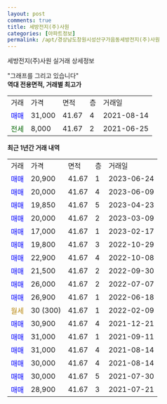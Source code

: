 ```yaml
---
layout: post
comments: true
title: 세방전지(주)사원
categories: [아파트정보]
permalink: /apt/경상남도창원시성산구가음동세방전지(주)사원
---
```


세방전지(주)사원 실거래 상세정보

<script type="text/javascript">
  google.charts.load('current', {'packages':['line', 'corechart']});
  google.charts.setOnLoadCallback(drawChart);

  function drawChart() {
    var data = new google.visualization.DataTable();
    data.addColumn('date', '거래일');
    data.addColumn('number', "매매");
    data.addColumn('number', "전세");
    data.addColumn('number', "전매");

    data.addRows([[new Date(Date.parse("2023-06-24")), 20900, null, null], [new Date(Date.parse("2023-06-09")), 20000, null, null], [new Date(Date.parse("2023-04-23")), 19850, null, null], [new Date(Date.parse("2023-03-09")), 20000, null, null], [new Date(Date.parse("2023-02-17")), 17000, null, null], [new Date(Date.parse("2022-10-29")), 19800, null, null], [new Date(Date.parse("2022-10-08")), 22900, null, null], [new Date(Date.parse("2022-09-30")), 21500, null, null], [new Date(Date.parse("2022-07-07")), 26000, null, null], [new Date(Date.parse("2022-06-18")), 26900, null, null], [new Date(Date.parse("2022-02-09")), null, null, null], [new Date(Date.parse("2021-12-21")), 30900, null, null], [new Date(Date.parse("2021-09-11")), 31000, null, null], [new Date(Date.parse("2021-08-14")), 31000, null, null], [new Date(Date.parse("2021-08-14")), 30000, null, null], [new Date(Date.parse("2021-07-30")), 30000, null, null], [new Date(Date.parse("2021-07-21")), 28900, null, null]]);

    var options = {
      hAxis: {
        format: 'yyyy/MM/dd'
      },    
      lineWidth: 0,
      pointsVisible: true,    
      title: '최근 1년간 유형별 실거래가 분포',
      legend: { position: 'bottom' }
    };

    var formatter = new google.visualization.NumberFormat({pattern:'###,###'} );
    formatter.format(data, 1);
    formatter.format(data, 2);
    
    setTimeout(function() {
        var chart = new google.visualization.LineChart(document.getElementById('columnchart_material'));
        chart.draw(data, (options));
        document.getElementById('loading').style.display = 'none';
    }, 200);
  }
</script>


<div id="loading" style="z-index:20; display: block; margin-left: 0px">"그래프를 그리고 있습니다"</div>
<div id="columnchart_material" style="width: 95%; margin-left: 0px; display: block"></div>
<!-- contents start -->
<b>역대 전용면적, 거래별 최고가</b>
<table class="sortable">
    <tr>
      <td>거래</td>
      <td>가격</td>
      <td>면적</td>
      <td>층</td>
      <td>거래일</td>
    </tr>
        <tr>
          <td><a style="color: blue">매매</a></td>
          <td>31,000</td>
          <td>41.67</td>
          <td>4</td>
          <td>2021-08-14</td>
        </tr>        
        <tr>
              <td><a style="color: darkgreen">전세</a></td>
              <td>8,000</td>
              <td>41.67</td>
              <td>2</td>
              <td>2021-06-25</td>
            </tr>        
    
</table>

<b>최근 1년간 거래 내역</b>

<table class="sortable">
    <tr>
      <td>거래</td>
      <td>가격</td>
      <td>면적</td>
      <td>층</td>
      <td>거래일</td>
    </tr>
    <tr>
      <td><a style="color: blue">매매</a></td>
      <td>20,900</td>
      <td>41.67</td>
      <td>1</td>
      <td>2023-06-24</td>
    </tr>          <tr>
      <td><a style="color: blue">매매</a></td>
      <td>20,000</td>
      <td>41.67</td>
      <td>4</td>
      <td>2023-06-09</td>
    </tr>          <tr>
      <td><a style="color: blue">매매</a></td>
      <td>19,850</td>
      <td>41.67</td>
      <td>5</td>
      <td>2023-04-23</td>
    </tr>          <tr>
      <td><a style="color: blue">매매</a></td>
      <td>20,000</td>
      <td>41.67</td>
      <td>2</td>
      <td>2023-03-09</td>
    </tr>          <tr>
      <td><a style="color: blue">매매</a></td>
      <td>17,000</td>
      <td>41.67</td>
      <td>1</td>
      <td>2023-02-17</td>
    </tr>          <tr>
      <td><a style="color: blue">매매</a></td>
      <td>19,800</td>
      <td>41.67</td>
      <td>3</td>
      <td>2022-10-29</td>
    </tr>          <tr>
      <td><a style="color: blue">매매</a></td>
      <td>22,900</td>
      <td>41.67</td>
      <td>4</td>
      <td>2022-10-08</td>
    </tr>          <tr>
      <td><a style="color: blue">매매</a></td>
      <td>21,500</td>
      <td>41.67</td>
      <td>2</td>
      <td>2022-09-30</td>
    </tr>          <tr>
      <td><a style="color: blue">매매</a></td>
      <td>26,000</td>
      <td>41.67</td>
      <td>2</td>
      <td>2022-07-07</td>
    </tr>          <tr>
      <td><a style="color: blue">매매</a></td>
      <td>26,900</td>
      <td>41.67</td>
      <td>1</td>
      <td>2022-06-18</td>
    </tr>          <tr>
      <td><a style="color: darkgoldenrod">월세</a></td>
      <td>30 (300)</td>
      <td>41.67</td>
      <td>1</td>
      <td>2022-02-09</td>
    </tr>          <tr>
      <td><a style="color: blue">매매</a></td>
      <td>30,900</td>
      <td>41.67</td>
      <td>4</td>
      <td>2021-12-21</td>
    </tr>          <tr>
      <td><a style="color: blue">매매</a></td>
      <td>31,000</td>
      <td>41.67</td>
      <td>1</td>
      <td>2021-09-11</td>
    </tr>          <tr>
      <td><a style="color: blue">매매</a></td>
      <td>31,000</td>
      <td>41.67</td>
      <td>4</td>
      <td>2021-08-14</td>
    </tr>          <tr>
      <td><a style="color: blue">매매</a></td>
      <td>30,000</td>
      <td>41.67</td>
      <td>4</td>
      <td>2021-08-14</td>
    </tr>          <tr>
      <td><a style="color: blue">매매</a></td>
      <td>30,000</td>
      <td>41.67</td>
      <td>5</td>
      <td>2021-07-30</td>
    </tr>          <tr>
      <td><a style="color: blue">매매</a></td>
      <td>28,900</td>
      <td>41.67</td>
      <td>3</td>
      <td>2021-07-21</td>
    </tr>      </table>
<!-- contents end -->    

